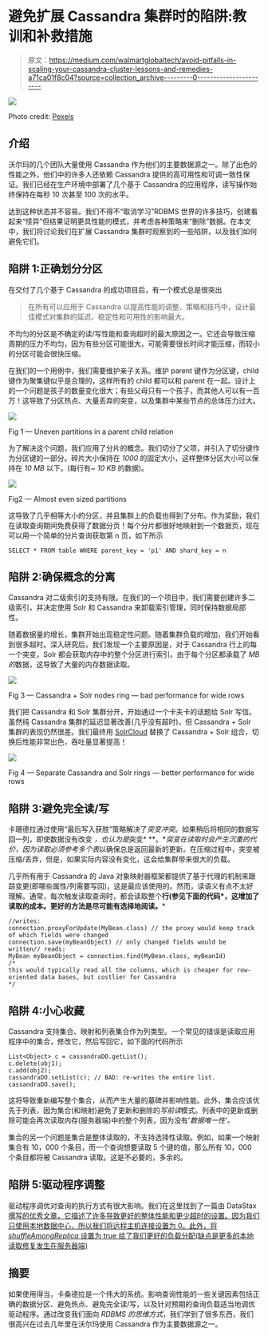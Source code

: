 # 避免扩展 Cassandra 集群时的陷阱:教训和补救措施

> 原文：<https://medium.com/walmartglobaltech/avoid-pitfalls-in-scaling-your-cassandra-cluster-lessons-and-remedies-a71ca01f8c04?source=collection_archive---------0----------------------->

![](img/07fb68984b46f64e878bdac696140a52.png)

Photo credit: [Pexels](https://pixabay.com/en/blur-close-up-cobweb-dew-halloween-1868997/)

## 介绍

沃尔玛的几个团队大量使用 Cassandra 作为他们的主要数据源之一。除了出色的性能之外，他们中的许多人还依赖 Cassandra 提供的高可用性和可调一致性保证。我们已经在生产环境中部署了几个基于 Cassandra 的应用程序，读写操作始终保持在每秒 10 次甚至 100 次的水平。

达到这种状态并不容易。我们不得不“取消学习”RDBMS 世界的许多技巧，创建看起来“怪异”但结果证明更具性能的模式，并考虑各种策略来“删除”数据。在本文中，我们将讨论我们在扩展 Cassandra 集群时观察到的一些陷阱，以及我们如何避免它们。

## 陷阱 1:正确划分分区

在交付了几个基于 Cassandra 的成功项目后，有一个模式总是很突出

> 在所有可以应用于 Cassandra 以提高性能的调整、策略和技巧中，设计最佳模式对集群的延迟、稳定性和可用性的影响最大。

不均匀的分区是不确定的读/写性能和查询超时的最大原因之一。它还会导致压缩周期的压力不均匀，因为有些分区可能很大，可能需要很长时间才能压缩，而较小的分区可能会很快压缩。

在我们的一个用例中，我们需要维护亲子关系。维护 parent 键作为分区键，child 键作为聚集键似乎是合理的，这样所有的 child 都可以和 parent 在一起。设计上的一个问题是孩子的数量变化很大；有些父母只有一个孩子，而其他人可以有一百万！这导致了分区热点、大量丢弃的突变，以及集群中某些节点的总体压力过大。

![](img/29fd6d6f889bf4cc1e9cf44814abd899.png)

Fig 1 — Uneven partitions in a parent child relation

为了解决这个问题，我们应用了分片的概念。我们切分了父项，并引入了切分键作为分区键的一部分。碎片大小保持在 *1000* 的固定大小，这样整体分区大小可以保持在 *10 MB* 以下。(每行有~ *10 KB* 的数据)。

![](img/7d38065df8b1467927898788589bde16.png)

Fig2 — Almost even sized partitions

这导致了几乎相等大小的分区，并且集群上的负载也得到了分布。作为奖励，我们在读取查询期间免费获得了数据分页！每个分片都很好地映射到一个数据页，现在可以用一个简单的分片查询获取第 n 页，如下所示

```
SELECT * FROM table WHERE parent_key = 'p1' AND shard_key = n
```

## 陷阱 2:确保概念的分离

Cassandra 对二级索引的支持有限。在我们的一个项目中，我们需要创建许多二级索引，并决定使用 Solr 和 Cassandra 来卸载索引管理，同时保持数据局部性。

随着数据量的增长，集群开始出现稳定性问题。随着集群负载的增加，我们开始看到很多超时。深入研究后，我们发现一个主要原因是，对于 Cassandra 行上的每一个突变，Solr 都会获取内存中的整个分区进行索引。由于每个分区都承载了 *MB 的*数据，这导致了大量的内存数据读取。

![](img/d448c9498dd1b9f93343879e49f18d25.png)

Fig 3 — Cassandra + Solr nodes ring — bad performance for wide rows

我们把 Cassandra 和 Solr 集群分开，开始通过一个卡夫卡的话题给 Solr 写信。虽然纯 Cassandra 集群的延迟显著改善(几乎没有超时)，但 Cassandra + Solr 集群的表现仍然很差。我们最终用 [SolrCloud](https://lucene.apache.org/solr/guide/6_6/solrcloud.html) 替换了 Cassandra + Solr 组合，切换后性能非常出色，吞吐量显著提高！

![](img/cabee38f5b0cce501c581f1b0c228031.png)

Fig 4 — Separate Cassandra and Solr rings — better performance for wide rows

## 陷阱 3:避免完全读/写

卡珊德拉通过使用“最后写入获胜”策略解决了*突变冲突*。如果稍后将相同的数据写回一列，即使数据没有改变 *，也认为是*突变* **。***突变在读取时会产生沉重的代价，因为读取必须参考多个*表*以确保总是返回最新的更新。在压缩过程中，突变被压缩/丢弃，但是，如果实际内容没有变化，这会给集群带来很大的负载。

几乎所有用于 Cassandra 的 Java 对象映射器框架都提供了基于代理的机制来跟踪变更(即哪些属性/列需要写回)，这是最应该使用的。然而，读语义有点不太好理解。通常，每次触发读取查询时，都会读取整个**行(参见下面的代码*，这增加了读取的成本。更好的方法是尽可能有选择地阅读。***

```
//writes: 
connection.proxyForUpdate(MyBean.class) // the proxy would keep track of which fields were changed
connection.save(myBeanObject) // only changed fields would be written// reads:
MyBean myBeanObject = connection.find(MyBean.class, myBeanId) 
/* 
this would typically read all the columns, which is cheaper for row-oriented data bases, but costlier for Cassandra
*/
```

## 陷阱 4:小心收藏

Cassandra 支持集合、映射和列表集合作为列类型。一个常见的错误是读取应用程序中的集合，修改它，然后写回它，如下面的代码所示

```
List<Object> c = cassandraDO.getList();
c.delete(obj1);
c.add(obj2);
cassandraDO.setList(c); // BAD: re-writes the entire list.
cassandraDO.save();
```

这将导致重新编写整个集合，从而产生大量的墓碑并影响性能。此外，集合应该优先于列表，因为集合(和映射)避免了更新和删除的*写前读*模式。列表中的更新或删除可能会再次读取内存(服务器端)中的整个列表，因为没有'*数据唯一性'。*

集合的另一个问题是集合是整体读取的，不支持选择性读取。例如，如果一个映射集合有 10，000 个条目，而一个查询想要读取 5 个键的值，那么所有 10，000 个条目都将被 Cassandra 读取。这是不必要的，多余的。

## 陷阱 5:驱动程序调整

驱动程序调优对查询的执行方式有很大影响。我们在这里找到了一篇由 DataStax [撰写的优秀文章，它描述了许多导致更好的整体性能和更少超时的设置。因为我们只使用本地数据中心，所以我们将远程主机连接设置为 0。此外，将 *shuffleAmongReplica* 设置为 true 给了我们更好的负载分配(缺点是更多的本地读取修复发生在服务器端)](http://docs.datastax.com/en/developer/java-driver/2.1/manual/pooling/)

## 摘要

如果使用得当，卡桑德拉是一个伟大的系统。影响查询性能的一些关键因素包括正确的数据分区、避免热点、避免完全读/写，以及针对预期的查询负载适当地调优驱动程序。通过改变我们面向 *RDBMS 的思维方式*，我们学到了很多东西，我们很高兴在过去几年里在沃尔玛使用 Cassandra 作为主要数据源之一。
